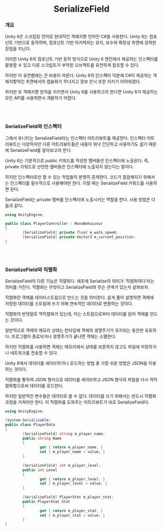 <div align="center">

# SerializeField
</div>

### 개요
Unity 6은 스크립팅 언어로 현대적인 객체지향 언어인 C#을 사용한다. Unity 6는 컴포넌트 기반으로 동작하며, 컴포넌트 기반 아키텍처는 유지, 보수와 확장성 측면에 강력한 장점을 지닌다.

이러한 Unity 6의 컴포넌트 기반 동작 방식으로 Unity 6 엔진에서 제공하는 인스펙터를 활용할 수 있고 다른 스크립트가 부착된 오브젝트를 유연하게 참조할 수 있다.

하지만 이 유연함에는 큰 비용이 따른다. Unity 6의 인스펙터 덕분에 C#이 제공하는 객체지향적인 측면에서의 캡슐화가 무너지고 정보 은닉 또한 지키기 어려워졌다.

하지만 또 객체지향 원칙을 지키면서 Unity 6를 사용하고자 한다면 Unity 6가 제공하는 모든 API를 사용하면서 개발하기 어렵다.

<br></br>

### SerializeField와 인스펙터

그래서 유니티는 SerializeField라는 인스펙터 어트리뷰트를 제공한다. 인스펙터 어트리뷰트는 다양하지만 다른 어트리뷰트들은 내용이 워낙 간단하고 사용하기도 쉽기 때문에 SerializeField를 알아보고자 한다. 

Unity 6는 기본적으로 public 키워드를 작성한 멤버들만 인스펙터에 노출된다. 즉, private 키워드로 선언한 멤버들은 인스펙터에 노출되지 않는다는 말이다.

하지만 인스펙터로만 할 수 있는 작업들이 분명히 존재한다. 코드가 깔끔해지기 위해서는 인스펙터를 필수적으로 사용해야만 한다. 이럴 때는 SerializeField 키워드를 사용하면 된다.

SerializeField는 private 멤버를 인스펙터에 노출시키는 역할을 한다. 사용 방법은 다음과 같다.

```C#
using UnityEngine;

public class PlayerController : MonoBehaivour
{
		[SerializeField] private float m_walk_speed;
		[SerializeField] private Vector3 m_current_position;
}
```

<br></br>

### SerializeField와 직렬화

SerializeField의 다른 기능은 직렬화다. 애초에 Serialize의 의미가 ‘직렬화하다’라는 의미를 가진다. 직렬화는 무엇이고 SerializeField와 무슨 관계가 있는지 살펴보자.

직렬화란 객체를 데이터스트림으로 만드는 것을 의미한다. 쉽게 풀어 설명하면 객체에 저장된 데이터를 스트림에 쓰기 위해 연속적인 데이터로 변환하는 것이다.

직렬화의 반댓말로 역직렬화가 있는데, 이는 스트림으로부터 데이터를 읽어 객체를 만드는 것이다.

일반적으로 객체의 메모리 상태는 런타임에 객체의 생명주기가 유지되는 동안만 유효하다. 프로그램이 종료되거나 생명주기가 끝나면 객체는 소멸한다.

하지만 직렬화를 사용하면 객체는 메모리에서 상태를 보존하지 않고도 파일에 저장하거나 네트워크를 전송할 수 있다.

Unity 6에서 데이터를 세이브하거나 로드하는 방법 중 가장 쉬운 방법은 JSON을 이용하는 것이다. 

직렬화를 통하여 JSON 형식으로 데이터를 세이브하고 JSON 형식의 파일을 다시 역직렬화함으로써 데이터를 로드한다.

하지만 일반적인 변수들은 데이터로 쓸 수 없다. 데이터를 쓰기 위해서는 반드시 직렬화 과정을 거쳐야만 한다. 이 직렬화를 도와주는 어트리뷰트가 바로 SerializeField다.

```C#
using UnityEngine;

[System.Serializable]
public class PlayerData
{
		[SerializeField] string m_player_name;
		public string Name
		{
				get { return m_player_name; }
				set { m_player_name = value; }
		}
		
		[SerializeField] int m_player_level;
		public int Level
		{
				get { return m_player_level; }
				set { m_player_level = value; }
		}
		
		[SerializeField] PlayerStat m_player_stat;
		public PlayerStat Stat
		{
				get { return m_player_stat; }
				set { m_player_stat = value; }
		}
}
```